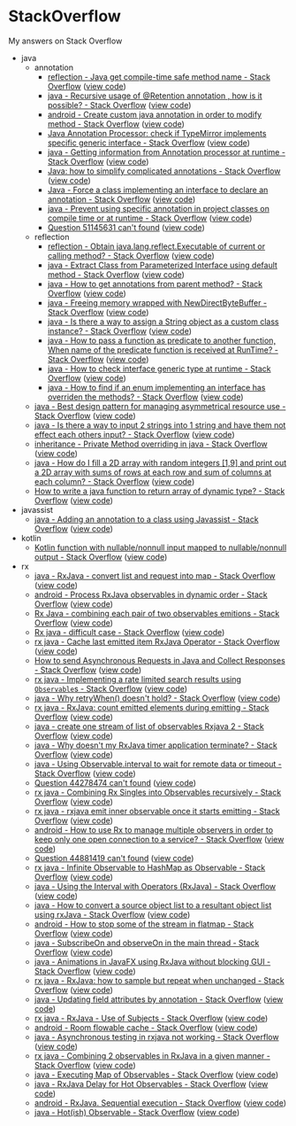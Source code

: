 # StackOverflow
My answers on Stack Overflow

- java
  - annotation
    - [reflection - Java get compile-time safe method name - Stack Overflow](https://stackoverflow.com/questions/34121544) ([view code](src/main/java/xdean/stackoverflow/java/annotation/Q34121544.java))
    - [java - Recursive usage of @Retention annotation , how is it possible? - Stack Overflow](https://stackoverflow.com/questions/47456209) ([view code](src/main/java/xdean/stackoverflow/java/annotation/Q47456209.java))
    - [android - Create custom java annotation in order to modify method - Stack Overflow](https://stackoverflow.com/questions/47541636) ([view code](src/main/java/xdean/stackoverflow/java/annotation/Q47541636))
    - [Java Annotation Processor: check if TypeMirror implements specific generic interface - Stack Overflow](https://stackoverflow.com/questions/47553977) ([view code](src/main/java/xdean/stackoverflow/java/annotation/Q47553977.java))
    - [java - Getting information from Annotation processor at runtime - Stack Overflow](https://stackoverflow.com/questions/48177784) ([view code](src/main/java/xdean/stackoverflow/java/annotation/Q48177784.java))
    - [Java: how to simplify complicated annotations - Stack Overflow](https://stackoverflow.com/questions/48386072) ([view code](src/main/java/xdean/stackoverflow/java/annotation/Q48386072.java))
    - [Java - Force a class implementing an interface to declare an annotation - Stack Overflow](https://stackoverflow.com/questions/49055141) ([view code](src/main/java/xdean/stackoverflow/java/annotation/Q49055141))
    - [java - Prevent using specific annotation in project classes on compile time or at runtime - Stack Overflow](https://stackoverflow.com/questions/49706464) ([view code](src/main/java/xdean/stackoverflow/java/annotation/Q49706464.java))
    - [Question 51145631 can't found](https://stackoverflow.com/questions/51145631) ([view code](src/main/java/xdean/stackoverflow/java/annotation/Q51145631.java))
  - reflection
    - [reflection - Obtain java.lang.reflect.Executable of current or calling method? - Stack Overflow](https://stackoverflow.com/questions/44563354) ([view code](src/main/java/xdean/stackoverflow/java/reflection/Q44563354.java))
    - [java - Extract Class from Parameterized Interface using default method - Stack Overflow](https://stackoverflow.com/questions/46360416) ([view code](src/main/java/xdean/stackoverflow/java/reflection/Q46360416.java))
    - [java - How to get annotations from parent method? - Stack Overflow](https://stackoverflow.com/questions/46553516) ([view code](src/main/java/xdean/stackoverflow/java/reflection/Q46553516.java))
    - [java - Freeing memory wrapped with NewDirectByteBuffer - Stack Overflow](https://stackoverflow.com/questions/46844275) ([view code](src/main/java/xdean/stackoverflow/java/reflection/Q46844275.java))
    - [java - Is there a way to assign a String object as a custom class instance? - Stack Overflow](https://stackoverflow.com/questions/47027440) ([view code](src/main/java/xdean/stackoverflow/java/reflection/Q47027440.java))
    - [java - How to pass a function as predicate to another function, When name of the predicate function is received at RunTime? - Stack Overflow](https://stackoverflow.com/questions/47375726) ([view code](src/main/java/xdean/stackoverflow/java/reflection/Q47375726.java))
    - [java - How to check interface generic type at runtime - Stack Overflow](https://stackoverflow.com/questions/48193539) ([view code](src/main/java/xdean/stackoverflow/java/reflection/Q48193539.java))
    - [java - How to find if an enum implementing an interface has overriden the methods? - Stack Overflow](https://stackoverflow.com/questions/48564340) ([view code](src/main/java/xdean/stackoverflow/java/reflection/Q48564340.java))
  - [java - Best design pattern for managing asymmetrical resource use - Stack Overflow](https://stackoverflow.com/questions/46864834) ([view code](src/main/java/xdean/stackoverflow/java/Q46864834))
  - [java - Is there a way to input 2 strings into 1 string and have them not effect each others input? - Stack Overflow](https://stackoverflow.com/questions/47028607) ([view code](src/main/java/xdean/stackoverflow/java/Q47028607.java))
  - [inheritance - Private Method overriding in java - Stack Overflow](https://stackoverflow.com/questions/47069297) ([view code](src/main/java/xdean/stackoverflow/java/Q47069297.java))
  - [java - How do I fill a 2D array with random integers [1,9] and print out a 2D array with sums of rows at each row and sum of columns at each column? - Stack Overflow](https://stackoverflow.com/questions/47129466) ([view code](src/main/java/xdean/stackoverflow/java/Q47129466.java))
  - [How to write a java function to return array of dynamic type? - Stack Overflow](https://stackoverflow.com/questions/49997251) ([view code](src/main/java/xdean/stackoverflow/java/Q49997251.java))
- javassist
  - [java - Adding an annotation to a class using Javassist - Stack Overflow](https://stackoverflow.com/questions/50621480) ([view code](src/main/java/xdean/stackoverflow/javassist/Q50621480.java))
- kotlin
  - [Kotlin function with nullable/nonnull input mapped to nullable/nonnull output - Stack Overflow](https://stackoverflow.com/questions/44665611) ([view code](src/main/kotlin/xdean/stackoverflow/kotlin/Q44665611.kt))
- rx
  - [java - RxJava - convert list and request into map - Stack Overflow](https://stackoverflow.com/questions/43736186) ([view code](src/main/java/xdean/stackoverflow/rx/Q43736186.java))
  - [android - Process RxJava observables in dynamic order - Stack Overflow](https://stackoverflow.com/questions/43794205) ([view code](src/main/java/xdean/stackoverflow/rx/Q43794205.java))
  - [Rx Java - combining each pair of two observables emitions - Stack Overflow](https://stackoverflow.com/questions/43831465) ([view code](src/main/java/xdean/stackoverflow/rx/Q43831465.java))
  - [Rx java - difficult case - Stack Overflow](https://stackoverflow.com/questions/43834291) ([view code](src/main/java/xdean/stackoverflow/rx/Q43834291.java))
  - [rx java - Cache last emitted item RxJava Operator - Stack Overflow](https://stackoverflow.com/questions/43859499) ([view code](src/main/java/xdean/stackoverflow/rx/Q43859499.java))
  - [How to send Asynchronous Requests in Java and Collect Responses - Stack Overflow](https://stackoverflow.com/questions/43912265) ([view code](src/main/java/xdean/stackoverflow/rx/Q43912265.java))
  - [rx java - Implementing a rate limited search results using `Observable`s - Stack Overflow](https://stackoverflow.com/questions/43975663) ([view code](src/main/java/xdean/stackoverflow/rx/Q43975663.java))
  - [java - Why retryWhen() doesn't hold? - Stack Overflow](https://stackoverflow.com/questions/44002847) ([view code](src/main/java/xdean/stackoverflow/rx/Q44002847.java))
  - [rx java - RxJava: count emitted elements during emitting - Stack Overflow](https://stackoverflow.com/questions/44004014) ([view code](src/main/java/xdean/stackoverflow/rx/Q44004014.java))
  - [java - create one stream of list of observables Rxjava 2 - Stack Overflow](https://stackoverflow.com/questions/44096689) ([view code](src/main/java/xdean/stackoverflow/rx/Q44096689.java))
  - [java - Why doesn't my RxJava timer application terminate? - Stack Overflow](https://stackoverflow.com/questions/44178879) ([view code](src/main/java/xdean/stackoverflow/rx/Q44178879.java))
  - [java - Using Observable.interval to wait for remote data or timeout - Stack Overflow](https://stackoverflow.com/questions/44234633) ([view code](src/main/java/xdean/stackoverflow/rx/Q44234633.java))
  - [Question 44278474 can't found](https://stackoverflow.com/questions/44278474) ([view code](src/main/java/xdean/stackoverflow/rx/Q44278474.java))
  - [rx java - Combining Rx Singles into Observables recursively - Stack Overflow](https://stackoverflow.com/questions/44535765) ([view code](src/main/java/xdean/stackoverflow/rx/Q44535765.java))
  - [rx java - rxjava emit inner observable once it starts emitting - Stack Overflow](https://stackoverflow.com/questions/44605815) ([view code](src/main/java/xdean/stackoverflow/rx/Q44605815.java))
  - [android - How to use Rx to manage multiple observers in order to keep only one open connection to a service? - Stack Overflow](https://stackoverflow.com/questions/44635978) ([view code](src/main/java/xdean/stackoverflow/rx/Q44635978.java))
  - [Question 44881419 can't found](https://stackoverflow.com/questions/44881419) ([view code](src/main/java/xdean/stackoverflow/rx/Q44881419.java))
  - [rx java - Infinite Observable to HashMap as Observable - Stack Overflow](https://stackoverflow.com/questions/45257155) ([view code](src/main/kotlin/xdean/stackoverflow/rx/Q45257155.kt))
  - [java - Using the Interval with Operators (RxJava) - Stack Overflow](https://stackoverflow.com/questions/45261280) ([view code](src/main/kotlin/xdean/stackoverflow/rx/Q45261280.kt))
  - [java - How to convert a source object list to a resultant object list using rxJava - Stack Overflow](https://stackoverflow.com/questions/45390794) ([view code](src/main/java/xdean/stackoverflow/rx/Q45390794.java))
  - [android - How to stop some of the stream in flatmap - Stack Overflow](https://stackoverflow.com/questions/45540738) ([view code](src/main/java/xdean/stackoverflow/rx/Q45540738.java))
  - [java - SubscribeOn and observeOn in the main thread - Stack Overflow](https://stackoverflow.com/questions/45648686) ([view code](src/main/java/xdean/stackoverflow/rx/Q45648686.java))
  - [java - Animations in JavaFX using RxJava without blocking GUI - Stack Overflow](https://stackoverflow.com/questions/45897796) ([view code](src/main/java/xdean/stackoverflow/rx/Q45897796.java))
  - [rx java - RxJava: how to sample but repeat when unchanged - Stack Overflow](https://stackoverflow.com/questions/46489290) ([view code](src/main/java/xdean/stackoverflow/rx/Q46489290.java))
  - [java - Updating field attributes by annotation - Stack Overflow](https://stackoverflow.com/questions/46765735) ([view code](src/main/java/xdean/stackoverflow/rx/Q46765735.java))
  - [rx java - RxJava - Use of Subjects - Stack Overflow](https://stackoverflow.com/questions/47000589) ([view code](src/main/java/xdean/stackoverflow/rx/Q47000589.java))
  - [android - Room flowable cache - Stack Overflow](https://stackoverflow.com/questions/47000608) ([view code](src/main/java/xdean/stackoverflow/rx/Q47000608.java))
  - [java - Asynchronous testing in rxjava not working - Stack Overflow](https://stackoverflow.com/questions/47049714) ([view code](src/main/java/xdean/stackoverflow/rx/Q47049714.java))
  - [rx java - Combining 2 observables in RxJava in a given manner - Stack Overflow](https://stackoverflow.com/questions/47049788) ([view code](src/main/java/xdean/stackoverflow/rx/Q47049788.java))
  - [java - Executing Map of Observables - Stack Overflow](https://stackoverflow.com/questions/47057374) ([view code](src/main/java/xdean/stackoverflow/rx/Q47057374.java))
  - [java - RxJava Delay for Hot Observables - Stack Overflow](https://stackoverflow.com/questions/47157200) ([view code](src/main/java/xdean/stackoverflow/rx/Q47157200.java))
  - [android - RxJava. Sequential execution - Stack Overflow](https://stackoverflow.com/questions/47264933) ([view code](src/main/java/xdean/stackoverflow/rx/Q47264933.java))
  - [java - Hot(ish) Observable - Stack Overflow](https://stackoverflow.com/questions/49112023) ([view code](src/main/java/xdean/stackoverflow/rx/Q49112023.java))

